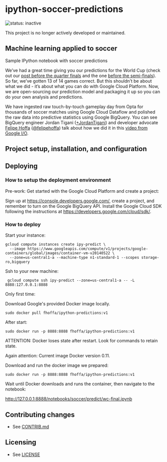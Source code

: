 ipython-soccer-predictions
==========================

![status: inactive](https://img.shields.io/badge/status-inactive-red.svg)

This project is no longer actively developed or maintained.

## Machine learning applied to soccer

Sample IPython notebook with soccer predictions

We’ve had a great time giving you our predictions for the World Cup (check out our [post before the quarter finals](http://googlecloudplatform.blogspot.com/2014/07/google-cloud-platform-goes-8-for-8-in-soccer-predictions.html) and the one [before the semi-finals](http://googlecloudplatform.blogspot.com/2014/07/google-cloud-platform-is-11-for-12-in-World-Cup-predictions.html)). So far, we’ve gotten 13 of 14 games correct. But this shouldn’t be about what we did - it’s about what you can do with Google Cloud Platform. Now, we are open-sourcing our prediction model and packaging it up so you can do your own analysis and predictions. 

We have ingested raw touch-by-touch gameplay day from Opta for thousands of soccer matches using Google Cloud Dataflow and polished the raw data into predictive statistics using Google BigQuery. You can see BigQuery engineer Jordan Tigani ([+JordanTigani](https://plus.google.com/+JordanTigani)) and developer advocate [Felipe Hoffa](https://plus.google.com/+FelipeHoffa) ([@felipehoffa](https://twitter.com/felipehoffa)) talk about how we did it in this [video from Google I/O](https://www.youtube.com/watch?v=YyvvxFeADh8). 


## Project setup, installation, and configuration


## Deploying

### How to setup the deployment environment

Pre-work: Get started with the Google Cloud Platform and create a project:

Sign up at https://console.developers.google.com/, create a project, and remember to turn on the Google BigQuery API. Install the Google Cloud SDK following the instructions at https://developers.google.com/cloud/sdk/.


### How to deploy

Start your instance:

```
gcloud compute instances create ipy-predict \
  --image https://www.googleapis.com/compute/v1/projects/google-containers/global/images/container-vm-v20140522 \
  --zone=us-central1-a --machine-type n1-standard-1 --scopes storage-ro,bigquery
```

Ssh to your new machine:

` gcloud compute ssh ipy-predict --zone=us-central1-a -- -L 8888:127.0.0.1:8888`


Only first time:

  Download Google's provided Docker image locally.

  `sudo docker pull fhoffa/ipython-predictions:v1`


After start:

  `sudo docker run -p 8888:8888 fhoffa/ipython-predictions:v1`


ATTENTION:
Docker loses state after restart.
Look for commands to retain state.

Again attention:
Current image Docker version 0.11.



Download and run the docker image we prepared:

`sudo docker run -p 8888:8888 fhoffa/ipython-predictions:v1`

Wait until Docker downloads and runs the container, then navigate to the notebook:

http://127.0.0.1:8888/notebooks/soccer/predict/wc-final.ipynb


## Contributing changes

* See [CONTRIB.md](CONTRIB.md)


## Licensing

* See [LICENSE](LICENSE)
